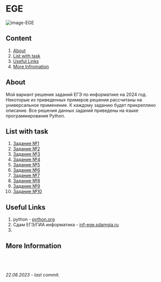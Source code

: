 # EGE

![image-EGE](https://klinmgei.ru/2020/ege.png)

## **Content**
1. [About](/README.md#about)
2. [List with task](/README.md#list-with-task)
3. [Useful Links](/README.md#useful-links)
4. [More Infromation](/README.md#more-information)



## **About**

Мой вариант решения заданий ЕГЭ по информатике на 2024 год. Некоторые из приведенных примеров решения рассчитаны на универсальное применение. К каждому заданию будет прикреплено описание. Все решения данных заданий приведены на языке программирования Python.


## **List with task**

1. [Задание №1](./tasks/task1)
2. [Задание №2](./tasks/task2)
3. [Задание №3](./tasks/task3)
4. [Задание №4](./tasks/task4)
5. [Задание №5](./tasks/task5)
6. [Задание №6](./tasks/task6)
7. [Задание №7](./tasks/task7)
8. [Задание №8](./tasks/task8)
9. [Задание №9](./tasks/task9)
10. [Задание №10](./tasks/task10)



## **Useful Links**
1. python - [python.org](https://python.org)
2. Сдам ЕГЭ/ГИА информатика - [inf-ege.sdamgia.ru](https://inf-ege.sdamgia.ru/)
3. 


## **More Information**


<br><br>

###### 22.08.2023 - last commit.